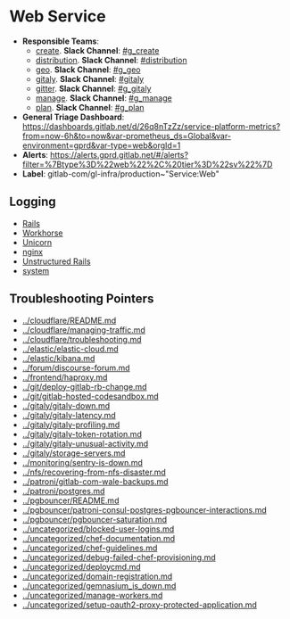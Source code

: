 <!-- MARKER: do not edit this section directly. Edit services/service-catalog.yml then run scripts/generate-docs -->
#  Web Service

* **Responsible Teams**:
  * [create](https://about.gitlab.com/handbook/engineering/dev-backend/create/). **Slack Channel**: [#g_create](https://gitlab.slack.com/archives/g_create)
  * [distribution](https://about.gitlab.com/handbook/engineering/dev-backend/distribution/). **Slack Channel**: [#distribution](https://gitlab.slack.com/archives/distribution)
  * [geo](https://about.gitlab.com/handbook/engineering/dev-backend/geo/). **Slack Channel**: [#g_geo](https://gitlab.slack.com/archives/g_geo)
  * [gitaly](https://about.gitlab.com/handbook/engineering/dev-backend/gitaly/). **Slack Channel**: [#gitaly](https://gitlab.slack.com/archives/gitaly)
  * [gitter](https://about.gitlab.com/handbook/engineering/dev-backend/gitter/). **Slack Channel**: [#g_gitaly](https://gitlab.slack.com/archives/g_gitaly)
  * [manage](https://about.gitlab.com/handbook/engineering/dev-backend/manage/). **Slack Channel**: [#g_manage](https://gitlab.slack.com/archives/g_manage)
  * [plan](https://about.gitlab.com/handbook/engineering/dev-backend/manage/). **Slack Channel**: [#g_plan](https://gitlab.slack.com/archives/g_plan)
* **General Triage Dashboard**: https://dashboards.gitlab.net/d/26q8nTzZz/service-platform-metrics?from=now-6h&to=now&var-prometheus_ds=Global&var-environment=gprd&var-type=web&orgId=1
* **Alerts**: https://alerts.gprd.gitlab.net/#/alerts?filter=%7Btype%3D%22web%22%2C%20tier%3D%22sv%22%7D
* **Label**: gitlab-com/gl-infra/production~"Service:Web"

## Logging

* [Rails](https://log.gprd.gitlab.net/goto/5e1aa9dac377ff2282c70748e9278860)
* [Workhorse](https://log.gprd.gitlab.net/goto/cebefc3cf285ce2a94fbfdcadc55f1a4)
* [Unicorn](https://log.gprd.gitlab.net/goto/766f73d879983f5ec962d5d6c0ae1cf4)
* [nginx](https://log.gprd.gitlab.net/goto/4844ecfa4a7e6f0491685b2cc9224eb0)
* [Unstructured Rails](https://console.cloud.google.com/logs/viewer?project=gitlab-production&interval=PT1H&resource=gce_instance&advancedFilter=jsonPayload.hostname%3A%22web%22%0Alabels.tag%3D%22unstructured.production%22&customFacets=labels.%22compute.googleapis.com%2Fresource_name%22)
* [system](https://log.gprd.gitlab.net/goto/c93fb9b8e5df92ed79d993d3a62b5452)

## Troubleshooting Pointers

* [../cloudflare/README.md](../cloudflare/README.md)
* [../cloudflare/managing-traffic.md](../cloudflare/managing-traffic.md)
* [../cloudflare/troubleshooting.md](../cloudflare/troubleshooting.md)
* [../elastic/elastic-cloud.md](../elastic/elastic-cloud.md)
* [../elastic/kibana.md](../elastic/kibana.md)
* [../forum/discourse-forum.md](../forum/discourse-forum.md)
* [../frontend/haproxy.md](../frontend/haproxy.md)
* [../git/deploy-gitlab-rb-change.md](../git/deploy-gitlab-rb-change.md)
* [../git/gitlab-hosted-codesandbox.md](../git/gitlab-hosted-codesandbox.md)
* [../gitaly/gitaly-down.md](../gitaly/gitaly-down.md)
* [../gitaly/gitaly-latency.md](../gitaly/gitaly-latency.md)
* [../gitaly/gitaly-profiling.md](../gitaly/gitaly-profiling.md)
* [../gitaly/gitaly-token-rotation.md](../gitaly/gitaly-token-rotation.md)
* [../gitaly/gitaly-unusual-activity.md](../gitaly/gitaly-unusual-activity.md)
* [../gitaly/storage-servers.md](../gitaly/storage-servers.md)
* [../monitoring/sentry-is-down.md](../monitoring/sentry-is-down.md)
* [../nfs/recovering-from-nfs-disaster.md](../nfs/recovering-from-nfs-disaster.md)
* [../patroni/gitlab-com-wale-backups.md](../patroni/gitlab-com-wale-backups.md)
* [../patroni/postgres.md](../patroni/postgres.md)
* [../pgbouncer/README.md](../pgbouncer/README.md)
* [../pgbouncer/patroni-consul-postgres-pgbouncer-interactions.md](../pgbouncer/patroni-consul-postgres-pgbouncer-interactions.md)
* [../pgbouncer/pgbouncer-saturation.md](../pgbouncer/pgbouncer-saturation.md)
* [../uncategorized/blocked-user-logins.md](../uncategorized/blocked-user-logins.md)
* [../uncategorized/chef-documentation.md](../uncategorized/chef-documentation.md)
* [../uncategorized/chef-guidelines.md](../uncategorized/chef-guidelines.md)
* [../uncategorized/debug-failed-chef-provisioning.md](../uncategorized/debug-failed-chef-provisioning.md)
* [../uncategorized/deploycmd.md](../uncategorized/deploycmd.md)
* [../uncategorized/domain-registration.md](../uncategorized/domain-registration.md)
* [../uncategorized/gemnasium_is_down.md](../uncategorized/gemnasium_is_down.md)
* [../uncategorized/manage-workers.md](../uncategorized/manage-workers.md)
* [../uncategorized/setup-oauth2-proxy-protected-application.md](../uncategorized/setup-oauth2-proxy-protected-application.md)
<!-- END_MARKER -->

